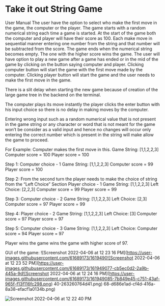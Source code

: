 # Take it out String Game
 
User Manual
The user have the option to select who make the first move in the game, the computer or the player.
The game starts with a random numerical string each time a game is started. At the start of the game both the computer and player will have their score as 100. Each make move in sequential manner entering one number from the string and that number will be subtracted from the score. The game ends when the numerical string becomes empty. The one with the higher score wins the game.
The user will have option to play a new game after a game has ended or in the mid of the game by clicking on the button saying computer and player. Clicking computer button will start the game with the first move made by the computer. Clicking player button will start the game and the user needs to make the first move in the game.

There is a slit delay when starting the new game because of creation of the large game tree in the backend on the terminal.

The computer plays its move instantly the player clicks the enter button with his input choice so there is no delay in making moves by the computer.

Entering wrong input such as a random numerical value that is not present in the game string or any character or word that is not meant for the game won’t be consider as a valid input and hence no changes will occur only entering the correct number which is present in the string will make allow the game to proceed.

For Example:
Computer makes the first move in this.
Game String: [1,1,2,2,3]
Computer score = 100
Player score = 100

Step 1:
Computer choice - 1
Game String: [1,1,2,2,3]
Computer score = 99
Player score = 100

Step 2:
From the second turn the player needs to make the choice of string from the “Left Choice” Section
Player choice - 1
Game String: [1,1,2,2,3]
Left Choice: [2,2,3]
Computer score = 99
Player score = 99

Step 3:
Computer choice - 2
Game String: [1,1,2,2,3]
Left Choice: [2,3]
Computer score = 97
Player score = 99

Step 4:
Player choice - 2
Game String: [1,1,2,2,3]
Left Choice: [3]
Computer score = 97
Player score = 97

Step 5:
Computer choice - 3
Game String: [1,1,2,2,3]
Left Choice: [](empty)
Computer score = 94
Player score = 97

Player wins the game wins the game with higher score of 97.

GUI of the game:
![Screenshot 2022-04-06 at 12 23 16 PM](https://user-images.githubusercontent.com/61689173/1619490![Screenshot 2022-04-06 at 12 23 52 PM](https://user-images.githubusercontent.com/61689173/161949077-cb5ec0d2-2a9b-445a-9d![Screenshot 2022-04-06 at 12 24 16 PM](https://user-images.githubusercontent.com/61689173/161949085-7b849e45-c751-43af-965f-f13f116fc298.png)
40-263260764d41.png)
68-d686e1ad-cf4d-416a-8a38-efacf1a0134b.png)

![Screenshot 2022-04-06 at 12 22 40 PM](https://user-images.githubusercontent.com/61689173/161949064-1093968f-5bf1-4c06-8efd-97a0f68c5c1f.png)
